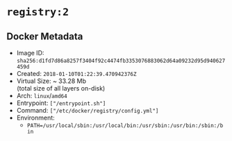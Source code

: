 # `registry:2`

## Docker Metadata

- Image ID: `sha256:d1fd7d86a8257f3404f92c4474fb3353076883062d64a09232d95d940627459d`
- Created: `2018-01-10T01:22:39.470942376Z`
- Virtual Size: ~ 33.28 Mb  
  (total size of all layers on-disk)
- Arch: `linux`/`amd64`
- Entrypoint: `["/entrypoint.sh"]`
- Command: `["/etc/docker/registry/config.yml"]`
- Environment:
  - `PATH=/usr/local/sbin:/usr/local/bin:/usr/sbin:/usr/bin:/sbin:/bin`
